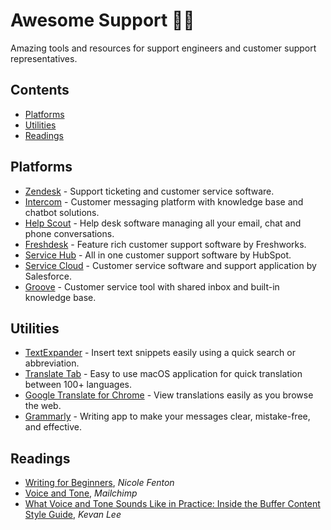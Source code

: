 # Awesome Support 🦸‍♂️
Amazing tools and resources for support engineers and customer support representatives.
## Contents
- [Platforms](#platforms)
- [Utilities](#utilities)
- [Readings](#readings)
## Platforms
- [Zendesk](https://www.zendesk.com/) - Support ticketing and customer service software.
- [Intercom](https://www.intercom.com/) - Customer messaging platform with knowledge base and chatbot solutions.
- [Help Scout](https://www.helpscout.com/) - Help desk software managing all your email, chat and phone conversations. 
- [Freshdesk](https://freshdesk.com/) - Feature rich customer support software by Freshworks.
- [Service Hub](https://www.hubspot.com/products/service) - All in one customer support software by HubSpot.
- [Service Cloud](https://www.salesforce.com/solutions/small-business-solutions/keep-customers/) - Customer service software and support application by Salesforce.
- [Groove](https://www.groovehq.com/) - Customer service tool with shared inbox and built-in knowledge base.
## Utilities
- [TextExpander](https://textexpander.com/) - Insert text snippets easily using a quick search or abbreviation.
- [Translate Tab](https://apps.apple.com/us/app/translate-tab/id458887729) - Easy to use macOS application for quick translation between 100+ languages.
- [Google Translate for Chrome](https://chrome.google.com/webstore/detail/google-translate/aapbdbdomjkkjkaonfhkkikfgjllcleb) - View translations easily as you browse the web.
- [Grammarly](https://www.grammarly.com/) - Writing app to make your messages clear, mistake-free, and effective.
## Readings
- [Writing for Beginners](https://www.nicolefenton.com/writing-for-beginners/), *Nicole Fenton*
- [Voice and Tone](https://styleguide.mailchimp.com/voice-and-tone/), *Mailchimp*
- [What Voice and Tone Sounds Like in Practice: Inside the Buffer Content Style Guide](https://open.buffer.com/style-guide/), *Kevan Lee*